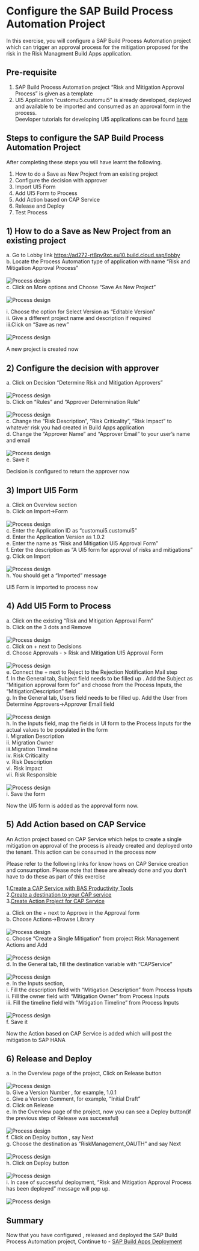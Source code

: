 # Configure the SAP Build Process Automation Project

In this exercise, you will configure a SAP Build Process Automation project which can trigger an approval process for the mitigation proposed for the risk in the Risk Managment Build Apps application.

## Pre-requisite
1) SAP Build Process Automation project “Risk and Mitigation Approval Process” is given as a template <br>
2) UI5 Application "customui5.customui5" is already developed, deployed and available to be imported and consumed as an approval form in the process. <br>
   Deevloper tutorials for developing UI5 applications can be found [here](https://community.sap.com/topics/ui5/developing-sapui5-applications) <br>

## Steps to configure the SAP Build Process Automation Project

After completing these steps you will have learnt the following.

1)	How to do a Save as New Project from an existing project
2)	Configure the decision with approver
3)	Import UI5 Form
4)	Add UI5 Form to Process 
5)	Add Action based on CAP Service
6)	Release and Deploy
7)	Test Process

## 1)	How to do a Save as New Project from an existing project
a.	Go to Lobby link https://ad272-rt8pv9xc.eu10.build.cloud.sap/lobby<br>
b.	Locate the Process Automation type of application with name “Risk and Mitigation Approval Process”<br>
<br>![Process design](/exercises/2_SAPBuildProcessAutomation/images/Locate_Project_1.png)<br>
c.	Click on More options and Choose “Save As New Project”<br>
<br>![Process design](/exercises/2_SAPBuildProcessAutomation/images/Save_New_Project_2.png)<br>

  i.	Choose the option for Select Version as “Editable Version”<br>
  ii.	Give a different project name and description if required<br>
  iii.Click on “Save as new”<br>
  <br>![Process design](/exercises/2_SAPBuildProcessAutomation/images/Save_As_New_3.png)<br>

  A new project is created now<br>
  
## 2)	Configure the decision with approver

a.	Click on Decision “Determine Risk and Mitigation Approvers”<br>
<br>![Process design](/exercises/2_SAPBuildProcessAutomation/images/Decisions_Click_4.png)<br>
b.	Click on “Rules” and “Approver Determination Rule” <br>
<br>![Process design](/exercises/2_SAPBuildProcessAutomation/images/Rule_Click_5.png)<br>
c.	Change the “Risk Description”, “Risk Criticality”, “Risk Impact” to whatever risk you had created in Build Apps application <br>
d.	Change the “Approver Name” and “Approver Email” to your user’s name and email <br>
<br>![Process design](/exercises/2_SAPBuildProcessAutomation/images/Decision_Edit_6.png)<br>
e.	Save it <br>

Decision is configured to return the approver now <br>

## 3)	Import UI5 Form

a.	Click on Overview section<br>
b.	Click on Import->Form <br>
<br>![Process design](/exercises/2_SAPBuildProcessAutomation/images/Import_Form_7.png)<br>
c.	Enter the Application ID as “customui5.customui5” <br>
d.	Enter the Application Version as 1.0.2 <br>
e.	Enter the name as “Risk and Mitigation UI5 Approval Form” <br>
f.	Enter the description as “A UI5 form for approval of risks and mitigations” <br>
g.	Click on Import <br>
<br>![Process design](/exercises/2_SAPBuildProcessAutomation/images/UI5_Form_8.png)<br>
h.	You should get a “Imported” message <br>

UI5 Form is imported to process now <br>

## 4) Add UI5 Form to Process 
  a.	Click on the existing “Risk and Mitigation Approval Form” <br>
  b.	Click on the 3 dots and Remove <br>
  <br>![Process design](/exercises/2_SAPBuildProcessAutomation/images/Form_removal_9.png)<br>
  c.	Click on + next to Decisions <br>
  d.	Choose Approvals - > Risk and Mitigation UI5 Approval Form <br>
  <br>![Process design](/exercises/2_SAPBuildProcessAutomation/images/Add_UI5_Form_10.png)<br>
  e.	Connect the + next to Reject to the Rejection Notification Mail step <br>
  f.	In the General tab, Subject field needs to be filled up . Add the Subject as “Mitigation approval form for” and choose from the Process Inputs, the “MitigationDescription” field <br>
  g.	In the General tab, Users field needs to be filled up. Add the User from Determine Approvers->Approver Email field <br>
  <br>![Process design](/exercises/2_SAPBuildProcessAutomation/images/Fill_Mandatory_Details_UI5_11.png)<br>
  h.	In the Inputs field, map the fields in UI form to the Process Inputs for the actual values to be populated in the form <br>
        i.	Migration Description <br>
        ii.	Migration Owner <br>
        iii.Migration Timeline <br>
        iv.	Risk Criticality <br>
        v.	Risk Description <br>
        vi.	Risk Impact <br>
        vii.	Risk Responsible <br>
<br>![Process design](/exercises/2_SAPBuildProcessAutomation/images/Mapping_UI_Fields_12.png)<br> 
i.	  Save the form <br>

Now the UI5 form is added as the approval form now.

## 5)	Add Action based on CAP Service
An Action project based on CAP Service which helps to create a single mitigation on approval of the process is already created  and deployed onto the tenant.
This action can be consumed in the process now <br>

Please refer to the following links for know hows on CAP Service creation and consumption. Please note that these are already done and you don't have to do these as part of this exercise<br>

1.[Create a CAP Service with BAS Productivity Tools](https://developers.sap.com/tutorials/build-apps-cap-service.html) <br>
2.[Create a destination to your CAP service](https://developers.sap.com/tutorials/build-apps-cap-expose.html) <br>
3.[Create Action Project for CAP Service](https://developers.sap.com/tutorials/spa-consume-actions-cap-action-create.html) <br>

a.	Click on the + next to Approve in the Approval form <br>
b.	Choose Actions->Browse Library <br>
<br>![Process design](/exercises/2_SAPBuildProcessAutomation/images/Add_Actions_13.png)<br> 
c.	Choose “Create a Single Mitigation” from project Risk Management Actions and Add <br>
<br>![Process design](/exercises/2_SAPBuildProcessAutomation/images/Action_Choose_Library_14.png)<br> 
d.	In the General tab, fill the destination variable with “CAPService” <br>
<br>![Process design](/exercises/2_SAPBuildProcessAutomation/images/Actions_Inputs_Fill_15.png)<br> 
e.	In the Inputs section, <br>
  i.	Fill the description field with “Mitigation Description” from Process Inputs <br>
  ii.	Fill the owner field with “Mitigation Owner” from Process Inputs <br>
  iii.	Fill the timeline field with “Mitigation Timeline” from Process Inputs <br>
<br>![Process design](/exercises/2_SAPBuildProcessAutomation/images/Action_Input_Fill_16.png)<br> 
f.	Save it <br>

Now the Action based on CAP Service is added which will post the mitigation to SAP HANA <br>

## 6)	Release and Deploy

a.	In the Overview page of the project, Click on Release button <br>
<br>![Process design](/exercises/2_SAPBuildProcessAutomation/images/Release_Project_17.png)<br> 
b.	Give a Version Number , for example, 1.0.1 <br>
c.	Give a Version Comment, for example, “Initial Draft” <br>
d.	Click on Release <br>
e.	In the Overview page of the project, now you can see a Deploy button(if the previous step of Release was successful) <br>
<br>![Process design](/exercises/2_SAPBuildProcessAutomation/images/Deploy_Project_!8.png)<br> 
f.	Click on Deploy button , say Next <br>
g.	Choose the destination as “RiskManagement_OAUTH” and say Next <br>
<br>![Process design](/exercises/2_SAPBuildProcessAutomation/images/Deploy_Project_!9.png)<br> 
h.	Click on Deploy button <br>
<br>![Process design](/exercises/2_SAPBuildProcessAutomation/images/Deploy_Project_20.png)<br> 
i.	In case of successful deployment, “Risk and Mitigation Approval Process has been deployed” message will pop up. <br>
<br>![Process design](/exercises/2_SAPBuildProcessAutomation/images/Deploy_Project_21.png)<br> 



## Summary

Now that you have configured , released and deployed the SAP Build Process Automation project, Continue to - [SAP Build Apps Deployment](/exercises/2_BuildAppsDeploy/README.md)
